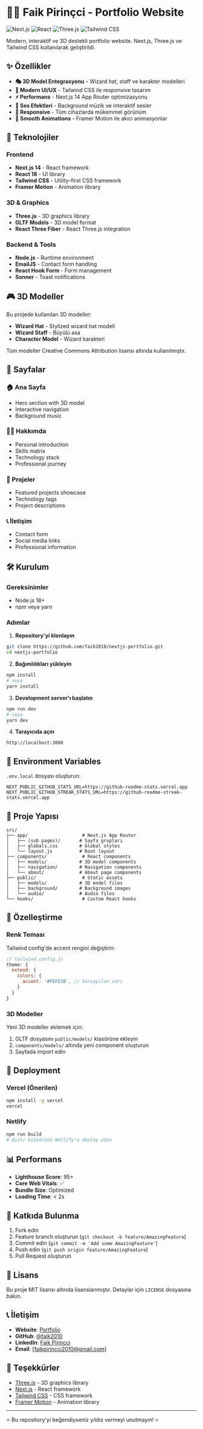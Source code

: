 # 🧙‍♂️ Faik Pirinçci - Portfolio Website

![Next.js](https://img.shields.io/badge/Next.js-14.2.10-black?style=for-the-badge&logo=next.js)
![React](https://img.shields.io/badge/React-18-blue?style=for-the-badge&logo=react)
![Three.js](https://img.shields.io/badge/Three.js-r158-green?style=for-the-badge&logo=three.js)
![Tailwind CSS](https://img.shields.io/badge/Tailwind_CSS-3.3-38B2AC?style=for-the-badge&logo=tailwind-css)

Modern, interaktif ve 3D destekli portfolio website. Next.js, Three.js ve Tailwind CSS kullanılarak geliştirildi.

## ✨ Özellikler

- **🎭 3D Model Entegrasyonu** - Wizard hat, staff ve karakter modelleri
- **🎨 Modern UI/UX** - Tailwind CSS ile responsive tasarım
- **⚡ Performans** - Next.js 14 App Router optimizasyonu
- **🎵 Ses Efektleri** - Background müzik ve interaktif sesler
- **📱 Responsive** - Tüm cihazlarda mükemmel görünüm
- **🎯 Smooth Animations** - Framer Motion ile akıcı animasyonlar

## 🚀 Teknolojiler

### Frontend
- **Next.js 14** - React framework
- **React 18** - UI library
- **Tailwind CSS** - Utility-first CSS framework
- **Framer Motion** - Animation library

### 3D & Graphics
- **Three.js** - 3D graphics library
- **GLTF Models** - 3D model format
- **React Three Fiber** - React Three.js integration

### Backend & Tools
- **Node.js** - Runtime environment
- **EmailJS** - Contact form handling
- **React Hook Form** - Form management
- **Sonner** - Toast notifications

## 🎮 3D Modeller

Bu projede kullanılan 3D modeller:

- **Wizard Hat** - Stylized wizard hat modeli
- **Wizard Staff** - Büyülü asa
- **Character Model** - Wizard karakteri

Tüm modeller Creative Commons Attribution lisansı altında kullanılmıştır.

## 📱 Sayfalar

### 🏠 Ana Sayfa
- Hero section with 3D model
- Interactive navigation
- Background music

### 👨‍💻 Hakkımda
- Personal introduction
- Skills matrix
- Technology stack
- Professional journey

### 📁 Projeler
- Featured projects showcase
- Technology tags
- Project descriptions

### 📞 İletişim
- Contact form
- Social media links
- Professional information

## 🛠️ Kurulum

### Gereksinimler
- Node.js 18+ 
- npm veya yarn

### Adımlar

1. **Repository'yi klonlayın**
```bash
git clone https://github.com/faik2010/nextjs-portfolio.git
cd nextjs-portfolio
```

2. **Bağımlılıkları yükleyin**
```bash
npm install
# veya
yarn install
```

3. **Development server'ı başlatın**
```bash
npm run dev
# veya
yarn dev
```

4. **Tarayıcıda açın**
```
http://localhost:3000
```

## 🔧 Environment Variables

`.env.local` dosyası oluşturun:

```env
NEXT_PUBLIC_GITHUB_STATS_URL=https://github-readme-stats.vercel.app
NEXT_PUBLIC_GITHUB_STREAK_STATS_URL=https://github-readme-streak-stats.vercel.app
```

## 📁 Proje Yapısı

```
src/
├── app/                    # Next.js App Router
│   ├── (sub pages)/       # Sayfa grupları
│   ├── globals.css        # Global styles
│   └── layout.js          # Root layout
├── components/             # React components
│   ├── models/            # 3D model components
│   ├── navigation/        # Navigation components
│   └── about/             # About page components
├── public/                 # Static assets
│   ├── models/            # 3D model files
│   ├── background/        # Background images
│   └── audio/             # Audio files
└── hooks/                  # Custom React hooks
```

## 🎨 Özelleştirme

### Renk Teması
Tailwind config'de accent rengini değiştirin:

```js
// tailwind.config.js
theme: {
  extend: {
    colors: {
      accent: '#FEFE5B', // Varsayılan sarı
    }
  }
}
```

### 3D Modeller
Yeni 3D modeller eklemek için:
1. GLTF dosyasını `public/models/` klasörüne ekleyin
2. `components/models/` altında yeni component oluşturun
3. Sayfada import edin

## 🚀 Deployment

### Vercel (Önerilen)
```bash
npm install -g vercel
vercel
```

### Netlify
```bash
npm run build
# dist/ klasörünü Netlify'a deploy edin
```

## 📊 Performans

- **Lighthouse Score**: 95+ 
- **Core Web Vitals**: ✅
- **Bundle Size**: Optimized
- **Loading Time**: < 2s

## 🤝 Katkıda Bulunma

1. Fork edin
2. Feature branch oluşturun (`git checkout -b feature/AmazingFeature`)
3. Commit edin (`git commit -m 'Add some AmazingFeature'`)
4. Push edin (`git push origin feature/AmazingFeature`)
5. Pull Request oluşturun

## 📄 Lisans

Bu proje MIT lisansı altında lisanslanmıştır. Detaylar için `LICENSE` dosyasına bakın.

## 📞 İletişim

- **Website**: [Portfolio](https://faikpirincci.com)
- **GitHub**: [@faik2010](https://github.com/faik2010)
- **LinkedIn**: [Faik Pirinçci](https://www.linkedin.com/in/faikpirincci/)
- **Email**: [faikpirincci2010@gmail.com]

## 🙏 Teşekkürler

- [Three.js](https://threejs.org/) - 3D graphics library
- [Next.js](https://nextjs.org/) - React framework
- [Tailwind CSS](https://tailwindcss.com/) - CSS framework
- [Framer Motion](https://www.framer.com/motion/) - Animation library

---

⭐ Bu repository'yi beğendiyseniz yıldız vermeyi unutmayın! ⭐

